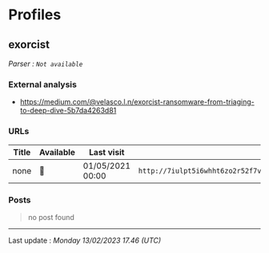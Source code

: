 # Profiles

## **exorcist**


_Parser : `Not available`_

### External analysis
- https://medium.com/@velasco.l.n/exorcist-ransomware-from-triaging-to-deep-dive-5b7da4263d81

### URLs
| Title | Available | Last visit | fqdn | Screenshot 
|---|---|---|---|---|
| none | 🔴 | 01/05/2021 00:00 | `http://7iulpt5i6whht6zo2r52f7vptxtjxs3vfcdxxazllikrtqpupn4epnqd.onion` | ❌ | 

### Posts

> no post found


 --- 


Last update : _Monday 13/02/2023 17.46 (UTC)_
